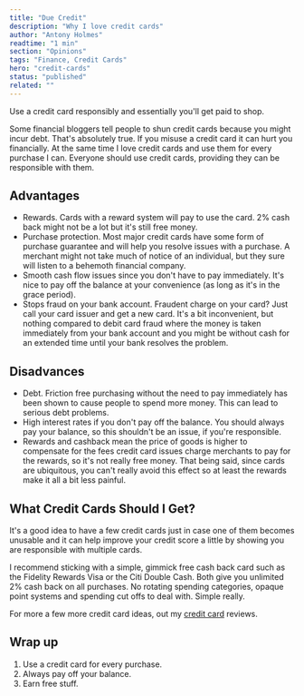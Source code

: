 ```yaml
---
title: "Due Credit"
description: "Why I love credit cards"
author: "Antony Holmes"
readtime: "1 min"
section: "Opinions"
tags: "Finance, Credit Cards"
hero: "credit-cards"
status: "published"
related: ""
---
```


Use a credit card responsibly and essentially you'll get paid to shop.

<!-- end -->

Some financial bloggers tell people to shun credit cards because you might incur debt. That's absolutely true. If you misuse a credit card it can
hurt you financially. At the same time I love credit cards and use them for every purchase I can. Everyone should use credit cards, providing they
can be responsible with them.

## Advantages

- Rewards. Cards with a reward system will pay to use the card. 2% cash back might not be a lot but it's still free money.
- Purchase protection. Most major credit cards have some form of purchase guarantee and will help you resolve issues with a purchase. A merchant
  might not take much of notice of an individual, but they sure will listen to a behemoth financial company.
- Smooth cash flow issues since you don't have to pay immediately. It's nice to pay off the balance at your convenience (as long as it's in the
  grace period).
- Stops fraud on your bank account. Fraudent charge on your card? Just call your card issuer and get a new card. It's a bit inconvenient, but nothing
  compared to debit card fraud where the money is taken immediately from your bank account and you might be without cash for an extended time until
  your bank resolves the problem.

## Disadvances

- Debt. Friction free purchasing without the need to pay immediately has been shown to cause people to spend more money. This can lead to serious debt
  problems.
- High interest rates if you don't pay off the balance. You should always pay your balance, so this shouldn't be an issue, if you're responsible.
- Rewards and cashback mean the price of goods is higher to compensate for the fees credit card issues charge merchants to pay for the rewards,
  so it's not really free money. That being said, since cards are ubiquitous, you can't really avoid this effect so at least the rewards make it
  all a bit less painful.

## What Credit Cards Should I Get?

It's a good idea to have a few credit cards just in case one of them becomes unusable and it can help improve your credit score a little by showing
you are responsible with multiple cards.

I recommend sticking with a simple, gimmick free cash back card such as the Fidelity Rewards Visa or the Citi Double Cash. Both give you unlimited
2% cash back on all purchases. No rotating spending categories, opaque point systems and spending cut offs to deal with. Simple really.

For more a few more credit card ideas, out my [credit card](/reviews/credit-cards) reviews.

## Wrap up

<div class="conclusions">
<ol>
<li>Use a credit card for every purchase.</li>
<li>Always pay off your balance.</li>
<li>Earn free stuff.</li>
</ol>
</div>
